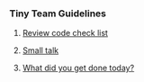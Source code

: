 ### Tiny Team Guidelines

1. [Review code check list](https://docs.google.com/spreadsheets/d/1vMotPikGjelBJnZgEV9v7Ugl_XQLVeoHJ4zQxXgLkbI/edit?usp=sharing)

2. [Small talk](https://docs.google.com/forms/d/e/1FAIpQLSdiW52VU-xWDkXsE-2Fcg-24ufdyoRjtrr6xXQLVF9AB5UgwQ/viewform?usp=sf_link)

3. [What did you get done today?](https://docs.google.com/forms/d/e/1FAIpQLSf1-vZteNcA9ZSK63dKUZTS9AxxEyIodQqVfpN3HENms7QHuA/viewform?usp=sf_link)

